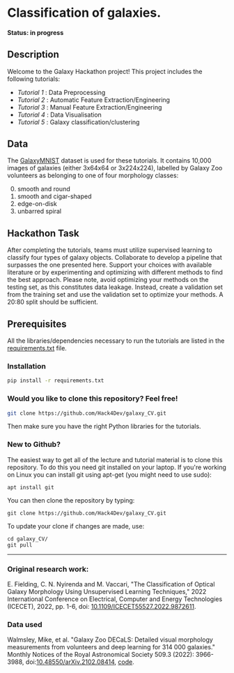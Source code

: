 # Classification of galaxies.

#### Status: in progress

## Description
   
Welcome to the Galaxy Hackathon project! This project includes the following tutorials:

- *Tutorial 1* : Data Preprocessing
- *Tutorial 2* : Automatic Feature Extraction/Engineering
- *Tutorial 3* : Manual Feature Extraction/Engineering
- *Tutorial 4* : Data Visualisation
- *Tutorial 5* : Galaxy classification/clustering

## Data

The [GalaxyMNIST](https://github.com/mwalmsley/galaxy_mnist) dataset is used for these tutorials. It contains 10,000 images of galaxies (either 3x64x64 or 3x224x224), labelled by Galaxy Zoo volunteers as belonging to one of four morphology classes:

0. smooth and round
1. smooth and cigar-shaped
2. edge-on-disk
3. unbarred spiral


## Hackathon Task
After completing the tutorials, teams must utilize supervised learning to classify four types of galaxy objects. Collaborate to develop a pipeline that surpasses the one presented here. Support your choices with available literature or by experimenting and optimizing with different methods to find the best approach. Please note, avoid optimizing your methods on the testing set, as this constitutes data leakage. Instead, create a validation set from the training set and use the validation set to optimize your methods. A 20:80 split should be sufficient.

## Prerequisites

All the libraries/dependencies necessary to run the tutorials are listed in the [requirements.txt](https://github.com/Hack4Dev/galaxy_CV/blob/main/requirements.txt) file.


### Installation


```bash
pip install -r requirements.txt
```

### Would you like to clone this repository? Feel free!

```bash
git clone https://github.com/Hack4Dev/galaxy_CV.git
```

Then make sure you have the right Python libraries for the tutorials. 


### New to Github?

The easiest way to get all of the lecture and tutorial material is to clone this repository. To do this you need git installed on your laptop. If you're working on Linux you can install git using apt-get (you might need to use sudo):

```
apt install git
```

You can then clone the repository by typing:

```
git clone https://github.com/Hack4Dev/galaxy_CV.git
```

To update your clone if changes are made, use:

```
cd galaxy_CV/
git pull
```

----

### Original research work:

E. Fielding, C. N. Nyirenda and M. Vaccari, "The Classification of Optical Galaxy Morphology Using Unsupervised Learning Techniques," 2022 International Conference on Electrical, Computer and Energy Technologies (ICECET), 2022, pp. 1-6, doi: [10.1109/ICECET55527.2022.9872611](https://doi.org/10.1109/ICECET55527.2022.9872611).

### Data used

Walmsley, Mike, et al. "Galaxy Zoo DECaLS: Detailed visual morphology measurements from volunteers and deep learning for 314 000 galaxies." Monthly Notices of the Royal Astronomical Society 509.3 (2022): 3966-3988, doi:[10.48550/arXiv.2102.08414](https://doi.org/10.48550/arXiv.2102.08414), [code](https://doi.org/10.5281/zenodo.6483176
).
